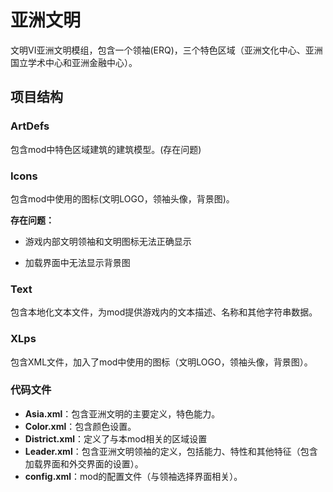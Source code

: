 ﻿# 亚洲文明

文明VI亚洲文明模组，包含一个领袖(ERQ)，三个特色区域（亚洲文化中心、亚洲国立学术中心和亚洲金融中心）。

## 项目结构

### ArtDefs

包含mod中特色区域建筑的建筑模型。(存在问题)

### Icons

包含mod中使用的图标(文明LOGO，领袖头像，背景图)。

**存在问题：**

- 游戏内部文明领袖和文明图标无法正确显示

- 加载界面中无法显示背景图

### Text

包含本地化文本文件，为mod提供游戏内的文本描述、名称和其他字符串数据。

### XLps

包含XML文件，加入了mod中使用的图标（文明LOGO，领袖头像，背景图）。

### 代码文件

- **Asia.xml**：包含亚洲文明的主要定义，特色能力。
- **Color.xml**：包含颜色设置。
- **District.xml**：定义了与本mod相关的区域设置
- **Leader.xml**：包含亚洲文明领袖的定义，包括能力、特性和其他特征（包含加载界面和外交界面的设置）。
- **config.xml**：mod的配置文件（与领袖选择界面相关）。
